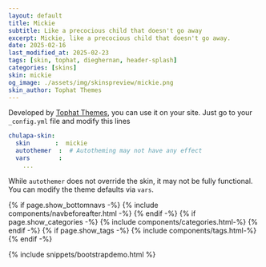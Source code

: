 ```yaml
---
layout: default
title: Mickie
subtitle: Like a precocious child that doesn't go away
excerpt: Mickie, like a precocious child that doesn't go away.
date: 2025-02-16
last_modified_at: 2025-02-23
tags: [skin, tophat, dieghernan, header-splash]
categories: [skins]
skin: mickie
og_image: ./assets/img/skinspreview/mickie.png
skin_author: Tophat Themes
---
```



Developed by [Tophat Themes](https://themesguide.github.io/top-hat/dist/), you can use it on your site. Just go to your `_config.yml` file and modify this lines

```yaml
chulapa-skin: 
  skin       :  mickie
  autothemer  :  # Autotheming may not have any effect
  vars        :    
    ...
```


While `autothemer` does not override the skin, it may not be fully functional. You can modify the theme defaults via `vars`.




{% if page.show_bottomnavs -%}
{% include components/navbeforeafter.html -%}
{% endif -%}
{% if page.show_categories -%}
{% include components/categories.html-%}
{% endif -%}
{% if page.show_tags -%}
{% include components/tags.html-%}
{% endif -%}


{% include snippets/bootstrapdemo.html  %}
